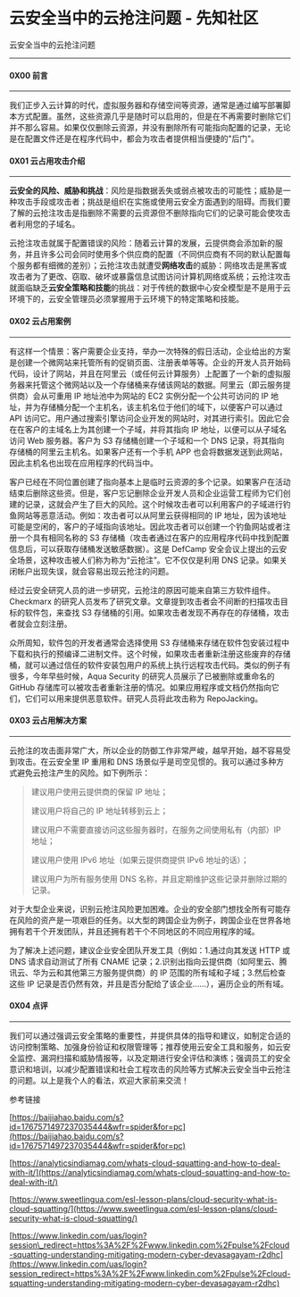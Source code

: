 

# 云安全当中的云抢注问题 - 先知社区

云安全当中的云抢注问题

- - -

#### 0X00 前言

- - -

我们正步入云计算的时代，虚拟服务器和存储空间等资源，通常是通过编写部署脚本方式配置。虽然，这些资源几乎是随时可以启用的，但是在不再需要时删除它们并不那么容易。如果仅仅删除云资源，并没有删除所有可能指向配置的记录，无论是在配置文件还是在程序代码中，都会为攻击者提供相当便捷的"后门"。

#### 0X01 云占用攻击介绍

- - -

**云安全的风险、威胁和挑战**：风险是指数据丢失或弱点被攻击的可能性；威胁是一种攻击手段或攻击者；挑战是组织在实施或使用云安全方面遇到的阻碍。而我们要了解的云抢注攻击是指删除不需要的云资源但不删除指向它们的记录可能会使攻击者利用您的子域名。

云抢注攻击就属于配置错误的风险：随着云计算的发展，云提供商会添加新的服务，并且许多公司会同时使用多个供应商的配置（不同供应商有不同的默认配置每个服务都有细微的差别）；云抢注攻击就遭受**网络攻击**的威胁：网络攻击是黑客或攻击者为了更改、窃取、破坏或暴露信息试图访问计算机网络或系统；云抢注攻击就面临缺乏**云安全策略和技能**的挑战：对于传统的数据中心安全模型是不是用于云环境下的，云安全管理员必须掌握用于云环境下的特定策略和技能。

#### 0X02 云占用案例

- - -

有这样一个情景：客户需要企业支持，举办一次特殊的假日活动，企业给出的方案是创建一个微网站来托管所有的促销页面、注册表单等等。企业的开发人员开始码代码，设计了网站，并且在阿里云（或任何云计算服务）上配置了一个新的虚拟服务器来托管这个微网站以及一个存储桶来存储该网站的数据。阿里云（即云服务提供商）会从可重用 IP 地址池中为网站的 EC2 实例分配一个公共可访问的 IP 地址，并为存储桶分配一个主机名，该主机名位于他们的域下，以便客户可以通过 API 访问它。用户通过搜索引擎访问企业开发的网站时，对其进行索引。因此它会在在客户的主域名上为其创建一个子域，并将其指向 IP 地址，以便可以从子域名访问 Web 服务器。客户为 S3 存储桶创建一个子域和一个 DNS 记录，将其指向存储桶的阿里云主机名。如果客户还有一个手机 APP 也会将数据发送到此网站，因此主机名也出现在应用程序的代码当中。

客户已经在不同位置创建了指向基本上是临时云资源的多个记录。如果客户在活动结束后删除这些资。但是，客户忘记删除企业开发人员和企业运营工程师为它们创建的记录，这就会产生了巨大的风险。这个时候攻击者可以利用客户的子域进行钓鱼网站等恶意活动。例如：攻击者可以从阿里云获得相同的 IP 地址，因为该地址可能是空闲的，客户的子域指向该地址。因此攻击者可以创建一个钓鱼网站或者注册一个具有相同名称的 S3 存储桶（攻击者通过在客户的应用程序代码中找到配置信息后，可以获取存储桶发送敏感数据）。这是 DefCamp 安全会议上提出的云安全场景，这种攻击被人们称为称为“云抢注”。它不仅仅是利用 DNS 记录。如果关闭帐户出现失误，就会容易出现云抢注的问题。

经过云安全研究人员的进一步研究，云抢注的原因可能来自第三方软件组件。Checkmarx 的研究人员发布了研究文章。文章提到攻击者会不间断的扫描攻击目标的软件包，来查找 S3 存储桶的引用。如果攻击者发现不再存在的存储桶，攻击者就会立刻注册。

众所周知，软件包的开发者通常会选择使用 S3 存储桶来存储在软件包安装过程中下载和执行的预编译二进制文件。这个时候，如果攻击者重新注册这些废弃的存储桶，就可以通过信任的软件安装包用户的系统上执行远程攻击代码。类似的例子有很多，今年早些时候，Aqua Security 的研究人员展示了已被删除或重命名的 GitHub 存储库可以被攻击者重新注册的情况。如果应用程序或文档仍然指向它们，它们可以用来提供恶意软件。研究人员将此攻击称为 RepoJacking。

#### 0X03 云占用解决方案

- - -

云抢注的攻击面非常广大，所以企业的防御工作非常严峻，越早开始，越不容易受到攻击。在云安全里 IP 重用和 DNS 场景似乎是司空见惯的。我可以通过多种方式避免云抢注产生的风险。如下例所示：

> 建议用户使用云提供商的保留 IP 地址；
> 
> 建议用户将自己的 IP 地址转移到云上；
> 
> 建议用户不需要直接访问这些服务器时，在服务之间使用私有（内部）IP 地址；
> 
> 建议用户使用 IPv6 地址（如果云提供商提供 IPv6 地址的话）；
> 
> 建议用户为所有服务使用 DNS 名称，并且定期维护这些记录并删除过期的记录。

对于大型企业来说，识别云抢注风险更加困难。企业的安全部门想找全所有可能存在风险的资产是一项艰巨的任务。以大型的跨国企业为例子，跨国企业在世界各地拥有若干个开发团队，并且还拥有若干个不同地区的不同应用程序的域。

为了解决上述问题，建议企业安全团队开发工具（例如：1.通过向其发送 HTTP 或 DNS 请求自动测试了所有 CNAME 记录；2.识别出指向云提供商（如阿里云、腾讯云、华为云和其他第三方服务提供商）的 IP 范围的所有域和子域；3.然后检查这些 IP 记录是否仍然有效，并且是否分配给了该企业......），遍历企业的所有域。

#### 0X04 点评

- - -

我们可以通过强调云安全策略的重要性，并提供具体的指导和建议，如制定合适的访问控制策略、加强身份验证和权限管理等；推荐使用云安全工具和服务，如云安全监控、漏洞扫描和威胁情报等，以及定期进行安全评估和演练；强调员工的安全意识和培训，以减少配置错误和社会工程攻击的风险等方式解决云安全当中云抢注的问题。以上是我个人的看法，欢迎大家前来交流！

参考链接

[https://baijiahao.baidu.com/s?id=1767571497237035444&wfr=spider&for=pc](https://baijiahao.baidu.com/s?id=1767571497237035444&wfr=spider&for=pc)

[https://analyticsindiamag.com/whats-cloud-squatting-and-how-to-deal-with-it/](https://analyticsindiamag.com/whats-cloud-squatting-and-how-to-deal-with-it/)

[https://www.sweetlingua.com/esl-lesson-plans/cloud-security-what-is-cloud-squatting/](https://www.sweetlingua.com/esl-lesson-plans/cloud-security-what-is-cloud-squatting/)

[https://www.linkedin.com/uas/login?session\_redirect=https%3A%2F%2Fwww.linkedin.com%2Fpulse%2Fcloud-squatting-understanding-mitigating-modern-cyber-devasagayam-r2dhc](https://www.linkedin.com/uas/login?session_redirect=https%3A%2F%2Fwww.linkedin.com%2Fpulse%2Fcloud-squatting-understanding-mitigating-modern-cyber-devasagayam-r2dhc)
